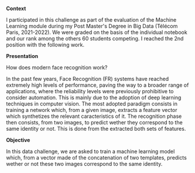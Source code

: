 **Context**

I participated in this challenge as part of the evaluation of the Machine Learning module during my Post Master's Degree in Big Data (Télécom Paris, 2021-2022).
We were graded on the basis of the individual notebook and our rank among the others 60 students competing. I reached the 2nd position with the following work.

**Presentation**

How does modern face recognition work?

In the past few years, Face Recognition (FR) systems have reached extremely high levels of performance, paving the way to a broader range of applications, where the reliability levels were previously prohibitive to consider automation. This is mainly due to the adoption of deep learning techniques in computer vision. The most adopted paradigm consists in training a network which, from a given image, extracts a feature vector which synthetizes the relevant caracteristics of it. The recognition phase then consists, from two images, to predict wether they correspond to the same identity or not. This is done from the extracted both sets of features.


**Objective** 

In this data challenge, we are asked to train a machine learning model which, from a vector made of the concatenation of two templates, predicts wether or not these two images correspond to the same identity.
